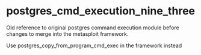 # postgres_cmd_execution_nine_three

Old reference to original postgres command execution module before changes to merge into the metasploit framework. 

Use postgres_copy_from_program_cmd_exec in the framework instead
